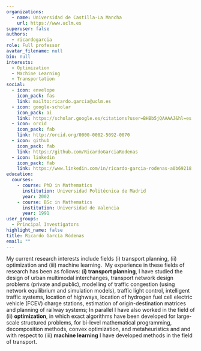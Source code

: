 ```yaml
---
organizations:
  - name: Universidad de Castilla-La Mancha
    url: https://www.uclm.es
superuser: false
authors:
  - ricardogarcia
role: Full professor
avatar_filename: null
bio: null
interests:
  - Optimization
  - Machine Learning
  - Transportation
social:
  - icon: envelope
    icon_pack: fas
    link: mailto:ricardo.garcia@uclm.es
  - icon: google-scholar
    icon_pack: ai
    link: https://scholar.google.es/citations?user=BHBb5jQAAAAJ&hl=es
  - icon: orcid
    icon_pack: fab
    link: http://orcid.org/0000-0002-5092-0070
  - icon: github
    icon_pack: fab
    link: https://github.com/RicardoGarciaRodenas
  - icon: linkedin
    icon_pack: fab
    link: https://www.linkedin.com/in/ricardo-garcia-rodenas-a0b69218
education:
  courses:
    - course: PhD in Mathematics
      institution: Universidad Politécnica de Madrid
      year: 2002
    - course: BSc in Mathematics
      institution: Universidad de Valencia
      year: 1991
user_groups:
  - Principal Investigators
highlight_name: false
title: Ricardo García Ródenas
email: ""
---
```

My current research interests include fields (i) transport planning, (ii) optimization and (iii) machine learning.  My experience in these fields of research has been as follows: (**i) transport planning**,  I have studied the design of urban multimodal interchanges, transport network design problems (private and public), modelling of traffic congestion (using network equilibrium and simulation models), traffic light control, intelligent traffic systems, location of highways, location of hydrogen fuel cell electric vehicle (FCEV) charge stations, estimation of origin-destination matrices and planning of railway systems; In parallel I have also worked in the field of (ii) **optimization**, in which exact algorithms have been developed for large-scale structured problems, for bi-level mathematical programming, decomposition methods, convex optimization, and metaheuristics and and with respect to  (iii) **machine learning**   I have developed methods in the field of transport.